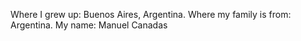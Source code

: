 Where I grew up: Buenos Aires, Argentina.
Where my family is from: Argentina.
My name: Manuel Canadas